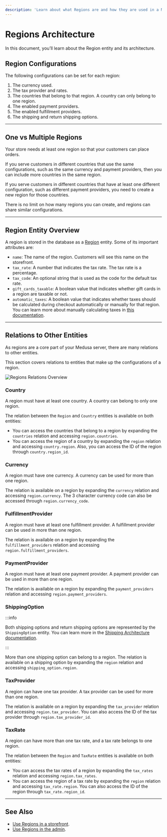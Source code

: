 ```yaml
---
description: 'Learn about what Regions are and how they are used in a Medusa server. Regions represent at least one country on the Medusa server.'
---
```


# Regions Architecture

In this document, you’ll learn about the Region entity and its architecture.

## Region Configurations

The following configurations can be set for each region:

1. The currency used.
2. The tax provider and rates.
3. The countries that belong to that region. A country can only belong to one region.
4. The enabled payment providers.
5. The enabled fulfillment providers.
6. The shipping and return shipping options.

---

## One vs Multiple Regions

Your store needs at least one region so that your customers can place orders.

If you serve customers in different countries that use the same configurations, such as the same currency and payment providers, then you can include more countries in the same region.

If you serve customers in different countries that have at least one different configuration, such as different payment providers, you need to create a new region for those countries.

There is no limit on how many regions you can create, and regions can share similar configurations.

---

## Region Entity Overview

A region is stored in the database as a [Region](../../references/entities/classes/Region.md) entity. Some of its important attributes are:

- `name`: The name of the region. Customers will see this name on the storefront.
- `tax_rate`: A number that indicates the tax rate. The tax rate is a percentage.
- `tax_code`: An optional string that is used as the code for the default tax rate.
- `gift_cards_taxable`: A boolean value that indicates whether gift cards in a region are taxable or not.
- `automatic_taxes`: A boolean value that indicates whether taxes should be calculated during checkout automatically or manually for that region. You can learn more about manually calculating taxes in [this documentation](../../advanced/backend/taxes/manual-calculation.md).

---

## Relations to Other Entities

As regions are a core part of your Medusa server, there are many relations to other entities.

This section covers relations to entities that make up the configurations of a region.

![Regions Relations Overview](https://res.cloudinary.com/dza7lstvk/image/upload/v1677174270/Medusa%20Docs/Diagrams/regions-architecture_ebzbpb.jpg)

### Country

A region must have at least one country. A country can belong to only one region.

The relation between the `Region` and `Country` entities is available on both entities:

- You can access the countries that belong to a region by expanding the `countries` relation and accessing `region.countries`.
- You can access the region of a country by expanding the `region` relation and accessing `country.region`. Also, you can access the ID of the region through `country.region_id`.

### Currency

A region must have one currency. A currency can be used for more than one region.

The relation is available on a region by expanding the `currency` relation and accessing `region.currency`. The 3 character currency code can also be accessed through `region.currency_code`.

### FulfillmentProvider

A region must have at least one fulfillment provider. A fulfillment provider can be used in more than one region.

The relation is available on a region by expanding the `fulfillment_providers` relation and accessing `region.fulfillment_providers`.

### PaymentProvider

A region must have at least one payment provider. A payment provider can be used in more than one region.

The relation is available on a region by expanding the `payment_providers` relation and accessing `region.payment_providers`.

### ShippingOption

:::info

Both shipping options and return shipping options are represented by the `ShippingOption` entity. You can learn more in the [Shipping Architecture documentation](../../advanced/backend/shipping/overview.md#shipping-option).

:::

More than one shipping option can belong to a region. The relation is available on a shipping option by expanding the `region` relation and accessing `shipping_option.region`.

### TaxProvider

A region can have one tax provider. A tax provider can be used for more than one region.

The relation is available on a region by expanding the `tax_provider` relation and accessing `region.tax_provider`. You can also access the ID of the tax provider through `region.tax_provider_id`.

### TaxRate

A region can have more than one tax rate, and a tax rate belongs to one region.

The relation between the `Region` and `TaxRate` entities is available on both entities:

- You can access the tax rates of a region by expanding the `tax_rates` relation and accessing `region.tax_rates`.
- You can access the region of a tax rate by expanding the `region` relation and accessing `tax_rate.region`. You can also access the ID of the region through `tax_rate.region_id`.

---

## See Also

- [Use Regions in a storefront](./storefront/use-regions.mdx).
- [Use Regions in the admin](./admin/manage-regions.mdx).
